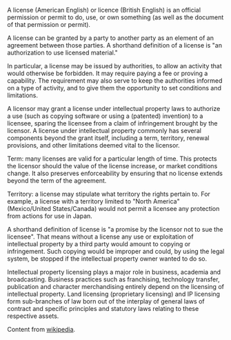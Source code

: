 A license (American English) or licence (British English) is an official permission or permit to do, use, or own something (as well as the document of that permission or permit).

A license can be granted by a party to another party as an element of an agreement between those parties. A shorthand definition of a license is "an authorization to use licensed material."

In particular, a license may be issued by authorities, to allow an activity that would otherwise be forbidden. It may require paying a fee or proving a capability. The requirement may also serve to keep the authorities informed on a type of activity, and to give them the opportunity to set conditions and limitations.

A licensor may grant a license under intellectual property laws to authorize a use (such as copying software or using a (patented) invention) to a licensee, sparing the licensee from a claim of infringement brought by the licensor. A license under intellectual property commonly has several components beyond the grant itself, including a term, territory, renewal provisions, and other limitations deemed vital to the licensor.

Term: many licenses are valid for a particular length of time. This protects the licensor should the value of the license increase, or market conditions change. It also preserves enforceability by ensuring that no license extends beyond the term of the agreement.

Territory: a license may stipulate what territory the rights pertain to. For example, a license with a territory limited to "North America" (Mexico/United States/Canada) would not permit a licensee any protection from actions for use in Japan.

A shorthand definition of license is "a promise by the licensor not to sue the licensee". That means without a license any use or exploitation of intellectual property by a third party would amount to copying or infringement. Such copying would be improper and could, by using the legal system, be stopped if the intellectual property owner wanted to do so.

Intellectual property licensing plays a major role in business, academia and broadcasting. Business practices such as franchising, technology transfer, publication and character merchandising entirely depend on the licensing of intellectual property. Land licensing (proprietary licensing) and IP licensing form sub-branches of law born out of the interplay of general laws of contract and specific principles and statutory laws relating to these respective assets.

Content from [wikipedia](https://en.wikipedia.org/wiki/License).
